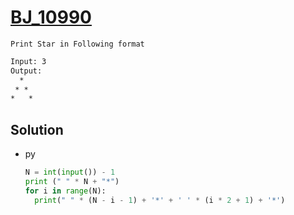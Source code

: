 # [BJ_10990](https://acmicpc.net/problem/10990)

```en
Print Star in Following format
```

```txt
Input: 3
Output:
  *
 * *
*   *
```

## Solution

* py

  ```py
  N = int(input()) - 1
  print (" " * N + "*")
  for i in range(N):
    print(" " * (N - i - 1) + '*' + ' ' * (i * 2 + 1) + '*')
  ```
